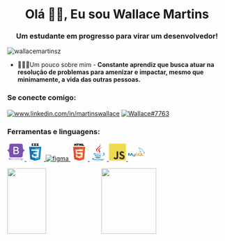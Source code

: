 
<h1 align="center">Olá 👋🏽, Eu sou Wallace Martins</h1>
<h3 align="center">Um estudante em progresso para virar um desenvolvedor!</h3>
<p align="left"> <img src="https://komarev.com/ghpvc/?username=wallacemartinsz&label=Profile%20views&color=0e75b6&style=flat" alt="wallacemartinsz" /> </p>

- 🧑🏽‍💻Um pouco sobre mim - **Constante aprendiz que busca atuar na resolução de problemas para amenizar e impactar, mesmo que minimamente, a vida das outras pessoas.**

<h3 align="left">Se conecte comigo:</h3>
<p align="left">
<a href="https://linkedin.com/in/www.linkedin.com/in/martinswallace" target="blank"><img align="center" src="https://raw.githubusercontent.com/rahuldkjain/github-profile-readme-generator/master/src/images/icons/Social/linked-in-alt.svg" alt="www.linkedin.com/in/martinswallace" height="30" width="40" /></a>
<a href="https://discord.gg/531952752633446417" target="blank"><img align="center" src="https://raw.githubusercontent.com/rahuldkjain/github-profile-readme-generator/master/src/images/icons/Social/discord.svg" alt="Wallace#7763" height="30" width="40" /></a>
</p>

<h3 align="left">Ferramentas e linguagens:</h3>
<p align="left"> <a href="https://getbootstrap.com" target="_blank" rel="noreferrer"> <img src="https://raw.githubusercontent.com/devicons/devicon/master/icons/bootstrap/bootstrap-plain-wordmark.svg" alt="bootstrap" width="40" height="40"/> </a> <a href="https://www.w3schools.com/css/" target="_blank" rel="noreferrer"> <img src="https://raw.githubusercontent.com/devicons/devicon/master/icons/css3/css3-original-wordmark.svg" alt="css3" width="40" height="40"/> </a> <a href="https://www.figma.com/" target="_blank" rel="noreferrer"> <img src="https://www.vectorlogo.zone/logos/figma/figma-icon.svg" alt="figma" width="40" height="40"/> </a> <a href="https://www.w3.org/html/" target="_blank" rel="noreferrer"> <img src="https://raw.githubusercontent.com/devicons/devicon/master/icons/html5/html5-original-wordmark.svg" alt="html5" width="40" height="40"/> </a> <a href="https://www.java.com" target="_blank" rel="noreferrer"> <img src="https://raw.githubusercontent.com/devicons/devicon/master/icons/java/java-original.svg" alt="java" width="40" height="40"/> </a> <a href="https://developer.mozilla.org/en-US/docs/Web/JavaScript" target="_blank" rel="noreferrer"> <img src="https://raw.githubusercontent.com/devicons/devicon/master/icons/javascript/javascript-original.svg" alt="javascript" width="40" height="40"/> </a> <a href="https://www.mysql.com/" target="_blank" rel="noreferrer"> <img src="https://raw.githubusercontent.com/devicons/devicon/master/icons/mysql/mysql-original-wordmark.svg" alt="mysql" width="40" height="40"/> </a> <a href="https://spring.io/" target="_blank" rel="noreferrer"> </a> </p>

<img width="42%" height="150em" src="https://github-readme-stats.vercel.app/api?username=wallacemartinsz&show_icons=true&theme=dracula&include_all_commits=true&count_private=true"/>
<img width="50%" height="150em" src="https://github-readme-stats.vercel.app/api/top-langs/?username=wallacemartinsz&layout=compact&langs_count=7&theme=dracula"/>
